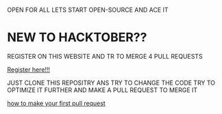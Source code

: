 <h>OPEN FOR ALL LETS START OPEN-SOURCE AND ACE IT</h>

<h1>NEW TO HACKTOBER??</h1>
<p>REGISTER ON THIS WEBSITE AND TR TO MERGE 4 PULL REQUESTS</p>

[Register here!!!](https://hacktoberfest.com/profile/)

<p>JUST CLONE THIS REPOSITRY ANS TRY TO CHANGE THE CODE TRY TO OPTIMIZE IT FURTHER AND MAKE A PULL REQUEST TO MERGE IT </p>


[how to make your first pull request](https://youtu.be/dcCR86PtS-8)
